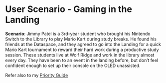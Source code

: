 # User Scenario - Gaming in the Landing

**Scenario**: Jimmy Patel is a 3rd-year student who brought his Nintendo Switch to the Library to play Mario Kart during study breaks. He found his friends at the Dataspace, and they agreed to go into the Landing for a quick Mario Kart tournament to reward their hard work during a productive study session. These students live at Wolf Ridge and work in the library almost every day. They have been to an event in the landing before, but don’t feel confident enough to set up their console on the OLED unassisted.

Refer also to my [Priority Guide](assets/docs/enter-pdf-filename-here.pdf)